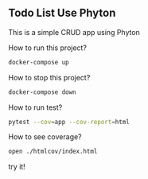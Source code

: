 ## Todo List Use Phyton

This is a simple CRUD app using Phyton

How to run this project?

```bash
docker-compose up
```

How to stop this project?

```bash
docker-compose down
```

How to run test?

```bash
pytest --cov=app --cov-report=html
```

How to see coverage?

```bash
open ./htmlcov/index.html
```

try it!
